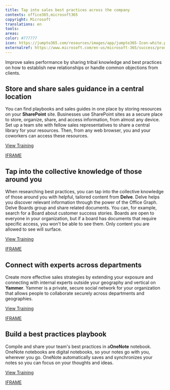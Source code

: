 ```yaml
---
title: Tap into sales best practices across the company
contexts: office365,microsoft365
copyright: Microsoft
translations: en
tools: 
areas: 
color: #777777
icon: https://jumpto365.com/resources/images/app/jumpto365-Icon-white.png
externalref: https://www.microsoft.com/en-us/microsoft-365/success/productivitylibrary/tap-into-sales-best-practices-across-the-company
---
```

Improve sales performance by sharing tribal knowledge and best practices on how to establish new relationships or handle common objections from clients.


## Store and share sales guidance in a central location

You can find playbooks and sales guides in one place by storing resources on your **SharePoint** site. Businesses use SharePoint sites as a secure place to store, organize, share, and access information, from almost any device. Set up a team site with fellow sales representatives to share a central library for your resources. Then, from any web browser, you and your coworkers can access these resources.

[View Training](https://support.office.com/article/Create-a-team-site-in-SharePoint-Online-ef10c1e7-15f3-42a3-98aa-b5972711777d)

[IFRAME](https://www.microsoft.com/en-us/videoplayer/embed/RE1UCma)

## Tap into the collective knowledge of those around you

When researching best practices, you can tap into the collective knowledge of those around you with helpful, tailored content from **Delve**. Delve helps you discover relevant information through the power of the Office Graph. Delve Boards group and share related documents. You can, for example, search for a Board about customer success stories. Boards are open to everyone in your organization, but if a board has documents that require specific access, you won't be able to see them. Only content you are allowed to see will surface.

[View Training](https://support.office.com/en-US/article/Group-and-share-documents-in-Office-Delve-da0c5804-01ef-4edd-8b87-e576b19bef3e)

[IFRAME](https://www.microsoft.com/en-us/videoplayer/embed/RE1TrEK)

## Connect with experts across departments

Create more effective sales strategies by extending your exposure and connecting with internal experts outside your geography and vertical on **Yammer**. Yammer is a private, secure social network for your organization that allows people to collaborate securely across departments and geographies.

[View Training](https://support.office.com/en-US/article/Say-hello-to-Yammer-02AC514E-CF1D-4060-9CDE-6038CA812EDE)

[IFRAME](https://www.microsoft.com/en-us/videoplayer/embed/RE1UPnn)

## Build a best practices playbook

Compile and share your team's best practices in a**OneNote** notebook. OneNote notebooks are digital notebooks, so your notes go with you, wherever you go. OneNote automatically saves and synchronizes your notes so you can focus on your thoughts and ideas.

[View Training](https://support.office.com/en-US/article/OneNote-2016-training-51d1d95b-bdf4-48df-acad-a3331dec8f97)

[IFRAME](https://www.microsoft.com/en-us/videoplayer/embed/RE1TzhI)

